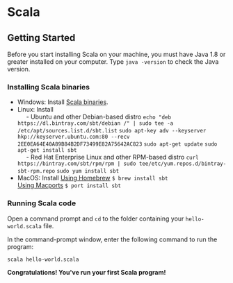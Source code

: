 # Scala

## Getting Started

Before you start installing Scala on your machine, you must have Java 1.8 or greater installed on your computer. Type `java -version` to check the Java version.



### Installing Scala binaries

* Windows: Install [Scala binaries](http://www.scala-lang.org/download/).
* Linux: Install  
&nbsp;&nbsp;&nbsp;&nbsp; - Ubuntu and other Debian-based distro
                   `echo "deb https://dl.bintray.com/sbt/debian /" | sudo tee -a /etc/apt/sources.list.d/sbt.list`
                    `sudo apt-key adv --keyserver hkp://keyserver.ubuntu.com:80 --recv 2EE0EA64E40A89B84B2DF73499E82A75642AC823`
                    `sudo apt-get update`
                    `sudo apt-get install sbt`  
 &nbsp;&nbsp;&nbsp;&nbsp; - Red Hat Enterprise Linux and other RPM-based distro
                 `curl https://bintray.com/sbt/rpm/rpm | sudo tee/etc/yum.repos.d/bintray-sbt-rpm.repo`
                 `sudo yum install sbt`  
* MacOS: Install [Using Homebrew](https://brew.sh/)
                    `$ brew install sbt`  
                 [Using Macports](https://www.macports.org/)
                    `$ port install sbt`
 

### Running Scala code
Open a command prompt and `cd` to the folder containing your `hello-world.scala` file.

In the command-prompt window, enter the following command to run the program:

`scala hello-world.scala`

**Congratulations! You've run your first Scala program!**
